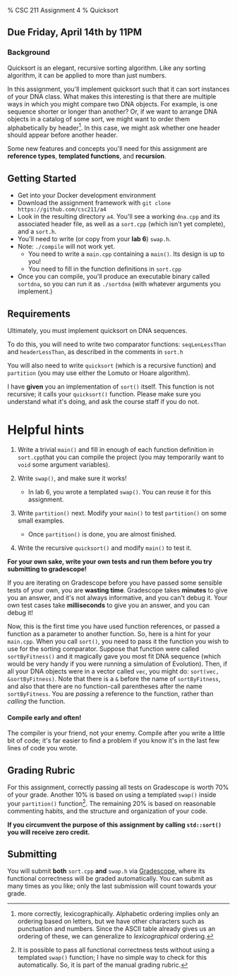 % CSC 211 Assignment 4
% Quicksort

## Due Friday, April 14th by 11PM

### Background

Quicksort is an elegant, recursive sorting algorithm. Like any sorting algorithm, it can be applied to more than just numbers.

In this assignment, you'll implement quicksort such that it can sort instances of your DNA class. What makes this interesting is that there are multiple ways in which you might compare two DNA objects. For example, is one sequence shorter or longer than another? Or, if we want to arrange DNA objects in a catalog of some sort, we might want to order them alphabetically by header[^lex]. In this case, we might ask whether one header should appear before another header.

[^lex]: more correctly, lexicographically. Alphabetic ordering implies only an ordering based on letters, but we have other characters such as punctuation and numbers. Since the ASCII table already gives us an ordering of these, we can generalize to *lexicographical* ordering.

Some new features and concepts you'll need for this assignment are **reference types**, **templated functions**, and **recursion**.

## Getting Started

- Get into your Docker development environment
- Download the assignment framework with `git clone https://github.com/csc211/a4`
- Look in the resulting directory `a4`. You'll see a working `dna.cpp` and its associated header file, as well as a `sort.cpp` (which isn't yet complete), and a `sort.h`.
- You'll need to write (or copy from your **lab 6**) `swap.h`.
- Note: `./compile` will not work yet.
	- You need to write a `main.cpp` containing a `main()`. Its design is up to you!
	- You need to fill in the function definitions in `sort.cpp`
- Once you can compile, you'll produce an executable binary called `sortdna`, so you can run it as `./sortdna` (with whatever arguments you implement.)

## Requirements

Ultimately, you must implement quicksort on DNA sequences.

To do this, you will need to write two comparator functions: `seqLenLessThan` and `headerLessThan`, as described in the comments in `sort.h`

You will also need to write `quicksort` (which is a recursive function) and `partition` (you may use either the Lomuto or Hoare algorithm).

I have **given** you an implementation of `sort()` itself. This function is not recursive; it calls your `quicksort()` function. Please make sure you understand what it's doing, and ask the course staff if you do not.

# Helpful hints

1. Write a trivial `main()` and fill in enough of each function definition in `sort.cpp`that you can compile the project (you may temporarily want to `void` some argument variables).

1. Write `swap()`, and make sure it works!
	- In lab 6, you wrote a templated `swap()`. You can reuse it for this assignment.

1. Write `partition()` next. Modify your `main()` to test `partition()` on some small examples.
	- Once `partition()` is done, you are almost finished.

1. Write the recursive `quicksort()` and modify `main()` to test it.

**For your own sake, write your own tests and run them before you try submitting to gradescope!**

If you are iterating on Gradescope before you have passed some sensible tests of your own, you are **wasting time**. Gradescope takes **minutes** to give you an answer, and it's not always informative, and you can't debug it. Your own test cases take **milliseconds** to give you an answer, and you can debug it!

Now, this is the first time you have used function references, or passed a function as a parameter to another function. So, here is a hint for your `main.cpp`. When you call `sort()`, you need to pass it the function you wish to use for the sorting comparator. Suppose that function were called `sortByFitness()` and it magically gave you most fit DNA sequence (which would be very handy if you were running a simulation of Evolution). Then, if all your DNA objects were in a vector called `vec`, you might do: `sort(vec, &sortByFitness)`. Note that there is a `&` before the name of `sortByFitness`, and also that there are no function-call parentheses after the name `sortByFitness`. You are *passing* a reference to the function, rather than *calling* the function.



#### Compile early and often! 

The compiler is your friend, not your enemy. Compile after you write a little bit of code; it's far easier to find a problem if you know it's in the last few lines of code you wrote.


## Grading Rubric

For this assignment, correctly passing all tests on Gradescope is worth 70% of your grade. Another 10% is based on using a templated `swap()` inside your `partition()` function[^swap]. The remaining 20% is based on reasonable commenting habits, and the structure and organization of your code. 

**If you circumvent the purpose of this assignment by calling `std::sort()` you will receive zero credit.**

[^swap]: It is possible to pass all functional correctness tests without using a templated `swap()` function; I have no simple way to check for this automatically. So, it is part of the manual grading rubric.

## Submitting

You will submit **both** `sort.cpp` **and** `swap.h` via [Gradescope,](https://gradescope.com/) where its functional correctness will be graded automatically. You can submit as many times as you like; only the last submission will count towards your grade.

